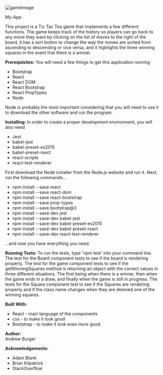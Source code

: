 ![gameImage](\Users\APBURGER\Development\react-tut\my-app\src\TicTacToeFinished.PNG)



My-App  

This project is a Tic Tac Toe game that implements a few different functions.
The game keeps track of the history so players can go back to any move they want
by clicking on the list of moves to the right of the board, it has a sort button
to change the way the moves are sorted from ascending to descending or
vice versa, and it highlights the three winning squares in the event that
there is a winner.


**Prerequisites:**
You will need a few things to get this application running
- Bootstrap
- React
- React DOM
- React Bootstrap
- React PropTypes
- Node


Node is probably the most important considering that you will need to use it
to download the other software and run the program.


**Installing:**
In order to create a proper development environment, you will also need
- Jest
- babel-jest
- babel-preset-es2015
- babel-preset-react
- react-scripts
- react-test-renderer

First download the Node installer from the Node.js website and run it. Next, run
the following commands...
- npm install --save react
- npm install --save react-dom
- npm install --save react-bootstrap
- npm install --save prop-types
- npm install --save bootstrap@3
- npm install --save-dev jest
- npm install --save-dev babel-jest
- npm install --save-dev babel-preset-es2015
- npm install --save-dev babel-preset-react
- npm install --save-dev react-test-renderer

...and now you have everything you need.

**Running Tests:**
To run the tests, type 'npm test' into your command line. The test for the
Board component tests to see if the board is rendering properly. The test for
the game component tests to see if the getWinningSquares method is returning
an object with the correct values in three different situations. The first being
when there is a winner, then when the game ends in a draw, and finally when the
game is still in progress. The tests for the Square component test to see if the
Squares are rendering properly and if the class name changes when they are
deemed one of the winning squares.


**Built With:**
- React - main language of the components
- css - to make it look good
- Bootstrap - to make it look even more good


**Author:**  
Andrew Burger


**Acknowledgements:**
- Adam Blank
- Brian Kilpatrick
- StackOverflow
